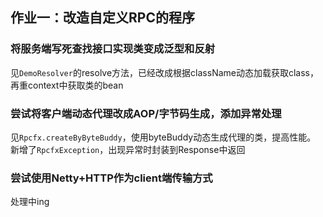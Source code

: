 ## 作业一：改造自定义RPC的程序
### 将服务端写死查找接口实现类变成泛型和反射
见`DemoResolver`的resolve方法，已经改成根据className动态加载获取class，再重context中获取类的bean
### 尝试将客户端动态代理改成AOP/字节码生成，添加异常处理
见`Rpcfx.createByByteBuddy`，使用byteBuddy动态生成代理的类，提高性能。
新增了`RpcfxException`，出现异常时封装到Response中返回
### 尝试使用Netty+HTTP作为client端传输方式
处理中ing
